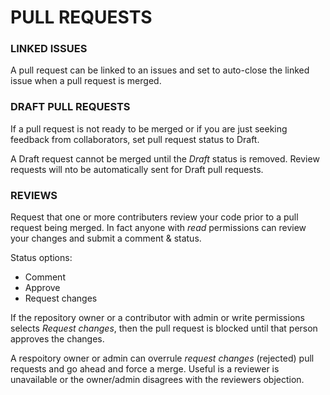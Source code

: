 # PULL REQUESTS

### LINKED ISSUES

A pull request can be linked to an issues and set to auto-close the linked issue when a pull request is merged.

### DRAFT PULL REQUESTS

If a pull request is not ready to be merged or if you are just seeking feedback from collaborators, set pull request status to Draft.

A Draft request cannot be merged until the _Draft_ status is removed. Review requests will nto be automatically sent for Draft pull requests.

### REVIEWS

Request that one or more contributers review your code prior to a pull request being merged. In fact anyone with _read_ permissions can review your changes and submit a comment & status. 

Status options:
* Comment
* Approve
* Request changes

If the repository owner or a contributor with admin or write permissions selects _Request changes_, then the pull request is blocked until that person approves the changes.

A respoitory owner or admin can overrule _request changes_ (rejected) pull requests and go ahead and force a merge.  Useful is a reviewer is unavailable or the owner/admin disagrees with the reviewers objection.